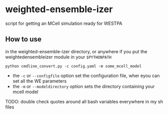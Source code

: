 # weighted-ensemble-izer
script for getting an MCell simulation ready for WESTPA

## How to use
in the weighted-ensemble-izer directory, or anywhere if you put the weightedensembleizer module in your `$PYTHONPATH`

`python cmdline_convert.py -c config.yaml -m some_mcell_model`

- the `-c` or `--configfile` option set the configuration file, wher eyou can set all the WE parameters
- the `-m` or `--modeldirectory` option sets the directory containing your mcell model

TODO: double check quotes around all bash variables everywhere in my sh files
